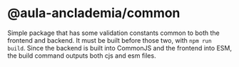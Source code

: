 # @aula-anclademia/common

Simple package that has some validation constants common to both the frontend and backend. It must be built before those two, with `npm run build`. Since the backend is built into CommonJS and the frontend into ESM, the build command outputs both cjs and esm files.
